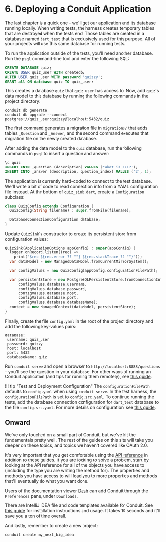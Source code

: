 # 6. Deploying a Conduit Application

The last chapter is a quick one - we'll get our application and its database running locally. When writing tests, the harness creates temporary tables that are destroyed when the tests end. Those tables are created in a database named `dart_test` that is exclusively used for this purpose. All of your projects will use this same database for running tests.

To run the application outside of the tests, you'll need another database. Run the `psql` command-line tool and enter the following SQL:

```sql
CREATE DATABASE quiz;
CREATE USER quiz_user WITH createdb;
ALTER USER quiz_user WITH password 'quizzy';
GRANT all ON database quiz TO quiz_user;
```

This creates a database `quiz` that `quiz_user` has access to. Now, add `quiz`'s data model to this database by running the following commands in the project directory:

```text
conduit db generate
conduit db upgrade --connect postgres://quiz_user:quizzy@localhost:5432/quiz
```

The first command generates a migration file in `migrations/` that adds tables `_Question` and `_Answer`, and the second command executes that migration file on the newly created database.

After adding the data model to the `quiz` database, run the following commands in `psql` to insert a question and answer:

```sql
\c quiz
INSERT INTO _question (description) VALUES ('What is 1+1?');
INSERT INTO _answer (description, question_index) VALUES ('2', 1);
```

The application is currently hard-coded to connect to the test database. We'll write a bit of code to read connection info from a YAML configuration file instead. At the bottom of `quiz_sink.dart`, create a `Configuration` subclass:

```dart
class QuizConfig extends Configuration {
  QuizConfig(String filename) : super.fromFile(filename);

  DatabaseConnectionConfiguration database;
}
```

Update `QuizSink`'s constructor to create its persistent store from configuration values:

```dart
QuizSink(ApplicationOptions appConfig) : super(appConfig) {
  logger.onRecord.listen((rec) =>
    print("$rec ${rec.error ?? ""} ${rec.stackTrace ?? ""}"));
  var dataModel = new ManagedDataModel.fromCurrentMirrorSystem();

  var configValues = new QuizConfig(appConfig.configurationFilePath);

  var persistentStore = new PostgreSQLPersistentStore.fromConnectionInfo(
      configValues.database.username,
      configValues.database.password,
      configValues.database.host,
      configValues.database.port,
      configValues.database.databaseName);
  context = new ManagedContext(dataModel, persistentStore);
}
```

Finally, create the file `config.yaml` in the root of the project directory and add the following key-values pairs:

```text
database:
 username: quiz_user
 password: quizzy
 host: localhost
 port: 5432
 databaseName: quiz
```

Run `conduit serve` and open a browser to `http://localhost:8888/questions` - you'll see the question in your database. For other ways of running an Conduit application \(and tips for running them remotely\), see [this guide]().

!!! tip "Test and Deployment Configuration" The `configurationFilePath` defaults to `config.yaml` when using `conduit serve`. In the test harness, the `configurationFilePath` is set to `config.src.yaml`. To continue running the tests, add the database connection configuration for `dart_test` database to the file `config.src.yaml`. For more details on configuration, see [this guide](https://github.com/noojee/conduit/tree/3f4c01be85b7ff135772166173524e76a5f80c32/conduit/doc/source/source/docs/http/configure.md).

## Onward

We've only touched on a small part of Conduit, but we've hit the fundamentals pretty well. The rest of the guides on this site will take you deeper on these topics, and topics we haven't covered like OAuth 2.0.

It's very important that you get comfortable using the [API reference](https://pub.dev/documentation/conduit/latest/) in addition to these guides. If you are looking to solve a problem, start by looking at the API reference for all of the objects you have access to \(including the type you are writing the method for\). The properties and methods you have access to will lead you to more properties and methods that'll eventually do what you want done.

Users of the documentation viewer [Dash](https://kapeli.com/dash) can add Conduit through the `Preferences` pane, under `Downloads`.

There are IntelliJ IDEA file and code templates available for Conduit. See [this guide](../intellij.md) for installation instructions and usage. It takes 10 seconds and it'll save you a ton of time overall.

And lastly, remember to create a new project:

```text
conduit create my_next_big_idea
```

